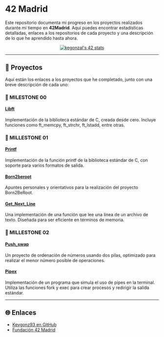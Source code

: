 # 42 Madrid

Este repositorio documenta mi progreso en los proyectos realizados durante mi tiempo en **42Madrid**. Aquí puedes encontrar estadísticas detalladas, enlaces a los repositorios de cada proyecto y una descripción de lo que he aprendido hasta ahora.
<p align="center">
    <a href="https://github.com/oakoudad/badge42"><img src="https://badge.mediaplus.ma/black/kegonzal?1337Badge=off&UM6P=off" alt="kegonzal's 42 stats" /></a>
</p>

---

## 🚀 Proyectos

Aquí están los enlaces a los proyectos que he completado, junto con una breve descripción de cada uno:

### 🎯 MILESTONE 00
#### [Libft](https://github.com/Kevgonz93/libft)

Implementación de la biblioteca estándar de C, creada desde cero. Incluye funciones como ft_memcpy, ft_strchr, ft_lstadd, entre otras.

### 🎯 MILLESTONE 01
#### [Printf](https://github.com/Kevgonz93/printf)

Implementación de la función printf de la biblioteca estándar de C, con soporte para varios formatos de salida.

#### [Born2beroot](https://github.com/Kevgonz93/born2beroot)

Apuntes personales y orientativos para la realización del proyecto Born2BeRoot.

#### [Get_Next_Line](https://github.com/Kevgonz93/get_next_line)

Una implementación de una función que lee una línea de un archivo de texto. Diseñada para ser eficiente en términos de memoria.

### 🎯 MILLESTONE 02
#### [Push_swap](https://github.com/Kevgonz93/push_swap)

Un proyecto de ordenación de números usando dos pilas, optimizado para realizar el menor número posible de operaciones.

#### [Pipex](https://github.com/Kevgonz93/pipex)

Implementación de un programa que simula el uso de pipes en la terminal. Utiliza las funciones fork y exec para crear procesos y redirigir la salida estándar.

---

## 🌐 Enlaces

- [Kevgonz93 en GitHub](https://github.com/Kevgonz93)
- [Fundación 42 Madrid](https://www.42madrid.com)
